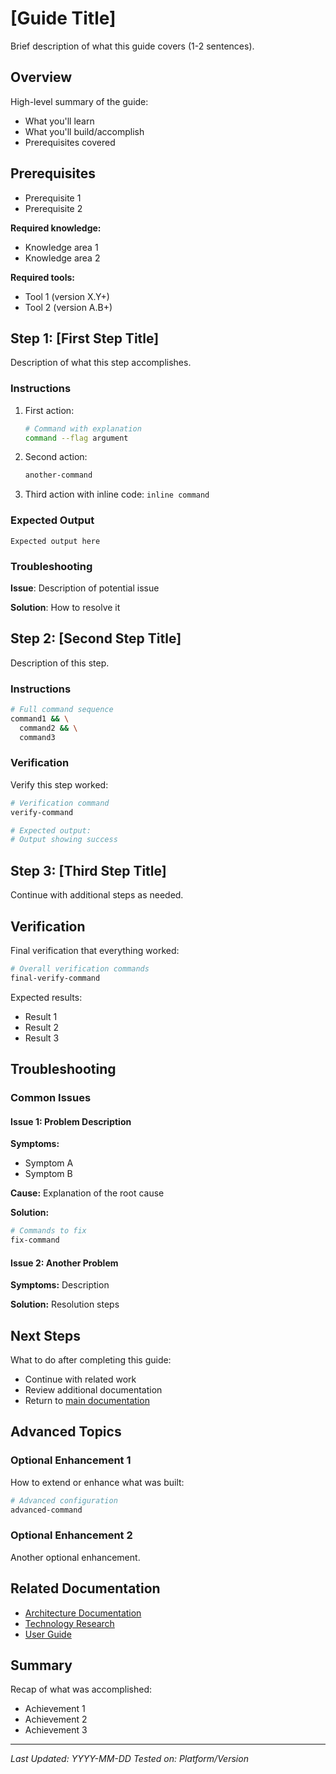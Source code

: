 # [Guide Title]

Brief description of what this guide covers (1-2 sentences).

## Overview

High-level summary of the guide:
- What you'll learn
- What you'll build/accomplish
- Prerequisites covered

## Prerequisites

- Prerequisite 1
- Prerequisite 2

**Required knowledge:**
- Knowledge area 1
- Knowledge area 2

**Required tools:**
- Tool 1 (version X.Y+)
- Tool 2 (version A.B+)

## Step 1: [First Step Title]

Description of what this step accomplishes.

### Instructions

1. First action:
   ```bash
   # Command with explanation
   command --flag argument
   ```

2. Second action:
   ```bash
   another-command
   ```

3. Third action with inline code: `inline command`

### Expected Output

```
Expected output here
```

### Troubleshooting

**Issue**: Description of potential issue

**Solution**: How to resolve it

## Step 2: [Second Step Title]

Description of this step.

### Instructions

```bash
# Full command sequence
command1 && \
  command2 && \
  command3
```

### Verification

Verify this step worked:

```bash
# Verification command
verify-command

# Expected output:
# Output showing success
```

## Step 3: [Third Step Title]

Continue with additional steps as needed.

## Verification

Final verification that everything worked:

```bash
# Overall verification commands
final-verify-command
```

Expected results:
- Result 1
- Result 2
- Result 3

## Troubleshooting

### Common Issues

#### Issue 1: Problem Description

**Symptoms:**
- Symptom A
- Symptom B

**Cause:** Explanation of the root cause

**Solution:**
```bash
# Commands to fix
fix-command
```

#### Issue 2: Another Problem

**Symptoms:** Description

**Solution:** Resolution steps

## Next Steps

What to do after completing this guide:
- Continue with related work
- Review additional documentation
- Return to [main documentation](../README.md)

## Advanced Topics

### Optional Enhancement 1

How to extend or enhance what was built:

```bash
# Advanced configuration
advanced-command
```

### Optional Enhancement 2

Another optional enhancement.

## Related Documentation

- [Architecture Documentation](../architecture/)
- [Technology Research](../technology-research.md)
- [User Guide](../USER_GUIDE.md)

## Summary

Recap of what was accomplished:
- Achievement 1
- Achievement 2
- Achievement 3

---

*Last Updated: YYYY-MM-DD*
*Tested on: Platform/Version*
